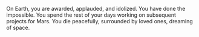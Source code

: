 On Earth, you are awarded, applauded, and idolized. You have done the impossible. You spend the rest of your days working on subsequent projects for Mars. You die peacefully, surrounded by loved ones, dreaming of space.
